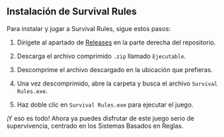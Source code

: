 ## Instalación de Survival Rules

Para instalar y jugar a Survival Rules, sigue estos pasos:

1. Dirígete al apartado de [Releases]([link-to-releases](https://github.com/jose-sanchezf26/SurvivialRules/releases)) en la parte derecha del repositorio.

2. Descarga el archivo comprimido `.zip` llamado `Ejecutable`.

3. Descomprime el archivo descargado en la ubicación que prefieras.

4. Una vez descomprimido, abre la carpeta y busca el archivo `Survival Rules.exe`.

5. Haz doble clic en `Survival Rules.exe` para ejecutar el juego.

¡Y eso es todo! Ahora ya puedes disfrutar de este juego serio de supervivencia, centrado en los Sistemas Basados en Reglas.
